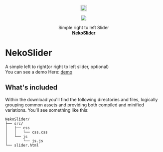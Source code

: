 <p align="center">
  <a href="https://getbootstrap.com/">
    <img src="https://github.githubassets.com/images/icons/emoji/unicode/1f63c.png?v8" alt="Bootstrap logo" width="20" height="20">
  </a>
  <p align="center">  
    <a href="https://img.shields.io/apm/l/npm?style=flat-square">
     <img src="https://img.shields.io/apm/l/npm?style=flat-square">
    </a>
  </p>
  
</p>
<p align="center">
  Simple right to left Slider
  <br>
  <a href="https://github.com/Dark-Red-Apple/Test" ><strong>NekoSlider</strong></a>
</p>

# NekoSlider
A simple left to right(or right to left slider, optional)
<br>
You can see a demo Here: <a href="https://jsbin.com/nofepajagi/edit?html,css,output" target="__blank">demo</a>
## What's included

Within the download you'll find the following directories and files, logically grouping common assets and providing both compiled and minified variations. You'll see something like this:

```
NekoSlider/
├── src/
│   ├── css 
│   │   └── css.css
│   └── js
│       └── js.js
└── slider.html

```
